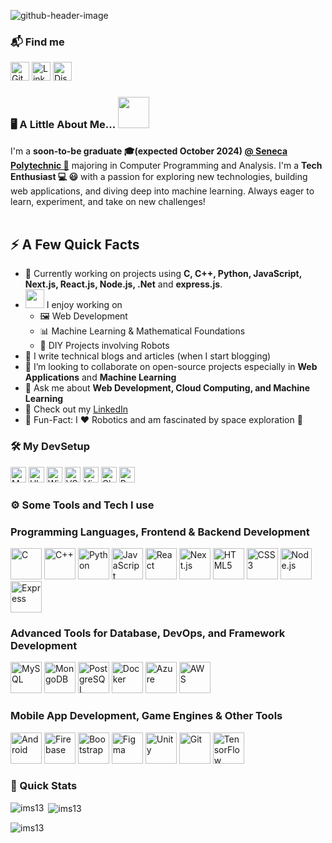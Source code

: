 ![github-header-image](https://github.com/user-attachments/assets/342cc9d5-77f8-4344-802c-c75f02225293)


### 📬 Find me 

<p align="left"> <a href="https://github.com/ims13/ims13/" target="_blank"><img src="https://img.shields.io/badge/GitHub-181717?style=for-the-badge&logo=github&logoColor=white" alt="GitHub" height="30"/></a> <a href="https://linkedin.com/in/idriss-l-a0361a205" target="_blank"><img src="https://img.shields.io/badge/LinkedIn-0077B5?style=for-the-badge&logo=linkedin&logoColor=white" alt="LinkedIn" height="30"/></a> <a href="https://discord.gg/idrissmas13" target="_blank"><img src="https://img.shields.io/badge/Discord-5865F2?style=for-the-badge&logo=discord&logoColor=white" alt="Discord" height="30"/></a> </p>



### 🖥️ A Little About Me...  <img src="https://media.giphy.com/media/VgCDAzcKvsR6OM0uWg/giphy.gif" width="50"> 
I'm a **soon-to-be graduate 🎓(expected October 2024) [@ Seneca Polytechnic 🍁](https://www.senecacollege.ca/)** majoring in Computer Programming and Analysis. I'm a **Tech Enthusiast 💻 😃** with a passion for exploring new technologies, building web applications, and diving deep into machine learning. Always eager to learn, experiment, and take on new challenges! <br/><br/>


## ⚡️ A Few Quick Facts

- 🔭 Currently working on projects using **C, C++, Python, JavaScript, Next.js, React.js, Node.js, .Net** and **express.js**.
- <img src="https://media.giphy.com/media/WUlplcMpOCEmTGBtBW/giphy.gif" width="30">  I enjoy working on
  - 🖼 Web Development  
  - 📊 Machine Learning & Mathematical Foundations
  - 🤖 DIY Projects involving Robots
- 📝 I write technical blogs and articles (when I start blogging)
- 👯 I’m looking to collaborate on open-source projects especially in **Web Applications** and **Machine Learning** 
- 💬 Ask me about **Web Development, Cloud Computing, and Machine Learning**
- 📙 Check out my [LinkedIn](https://www.linkedin.com/in/idriss-l-a0361a205/)
- 🎉 Fun-Fact: I ❤️ Robotics and am fascinated by space exploration 🚀

### 🛠 My DevSetup
<p align="left"> <img src="https://img.shields.io/badge/Device-MacBook-555555?style=flat-square&logo=apple&logoColor=white" alt="MacBook" height="25"/> <img src="https://img.shields.io/badge/OS-Ubuntu-555555?style=flat-square&logo=ubuntu&logoColor=E95420" alt="Ubuntu" height="25"/> <img src="https://img.shields.io/badge/OS-Windows-555555?style=flat-square&logo=windows&logoColor=0078D6" alt="Windows" height="25"/> <img src="https://img.shields.io/badge/Editor-VS%20Code-555555?style=flat-square&logo=visual-studio-code&logoColor=007ACC" alt="VS Code" height="25"/> <img src="https://img.shields.io/badge/Editor-Visual%20Studio%202022-555555?style=flat-square&logo=visual-studio&logoColor=5C2D91" alt="Visual Studio 2022" height="25"/> <img src="https://img.shields.io/badge/Browser-Chrome-555555?style=flat-square&logo=google-chrome&logoColor=FABC0C" alt="Chrome" height="25"/> <img src="https://img.shields.io/badge/Terminal-PowerShell-555555?style=flat-square&logo=powershell&logoColor=white" alt="PowerShell" height="25"/> </p>


### ⚙️ Some Tools and Tech I use
### Programming Languages, Frontend & Backend Development
<p align="left"> <img src="https://skillicons.dev/icons?i=c" alt="C" width="50" height="50"/> <img src="https://skillicons.dev/icons?i=cpp" alt="C++" width="50" height="50"/> <img src="https://skillicons.dev/icons?i=python" alt="Python" width="50" height="50"/> <img src="https://skillicons.dev/icons?i=js" alt="JavaScript" width="50" height="50"/> <img src="https://skillicons.dev/icons?i=react" alt="React" width="50" height="50"/> <img src="https://skillicons.dev/icons?i=nextjs" alt="Next.js" width="50" height="50"/> <img src="https://skillicons.dev/icons?i=html" alt="HTML5" width="50" height="50"/> <img src="https://skillicons.dev/icons?i=css" alt="CSS3" width="50" height="50"/> <img src="https://skillicons.dev/icons?i=nodejs" alt="Node.js" width="50" height="50"/> <img src="https://skillicons.dev/icons?i=express" alt="Express" width="50" height="50"/> </p>

### Advanced Tools for Database, DevOps, and Framework Development
<p align="left"> <img src="https://skillicons.dev/icons?i=mysql" alt="MySQL" width="50" height="50"/> <img src="https://skillicons.dev/icons?i=mongodb" alt="MongoDB" width="50" height="50"/> <img src="https://skillicons.dev/icons?i=postgres" alt="PostgreSQL" width="50" height="50"/> <img src="https://skillicons.dev/icons?i=docker" alt="Docker" width="50" height="50"/> <img src="https://skillicons.dev/icons?i=azure" alt="Azure" width="50" height="50"/> <img src="https://skillicons.dev/icons?i=aws" alt="AWS" width="50" height="50"/> </p>

### Mobile App Development, Game Engines & Other Tools
<p align="left"> <img src="https://skillicons.dev/icons?i=androidstudio" alt="Android" width="50" height="50"/> <img src="https://skillicons.dev/icons?i=firebase" alt="Firebase" width="50" height="50"/> <img src="https://skillicons.dev/icons?i=bootstrap" alt="Bootstrap" width="50" height="50"/> <img src="https://skillicons.dev/icons?i=figma" alt="Figma" width="50" height="50"/> <img src="https://skillicons.dev/icons?i=unity" alt="Unity" width="50" height="50"/> <img src="https://skillicons.dev/icons?i=git" alt="Git" width="50" height="50"/> <img src="https://skillicons.dev/icons?i=tensorflow" alt="TensorFlow" width="50" height="50"/> </p>


### 🚀 Quick Stats

<p><img align="left" src="https://github-readme-stats.vercel.app/api/top-langs?username=ims13&show_icons=true&locale=en&layout=compact" alt="ims13" /></p>

<p>&nbsp;<img align="center" src="https://github-readme-stats.vercel.app/api?username=ims13&show_icons=true&locale=en" alt="ims13" /></p>

<p><img align="center" src="https://github-readme-streak-stats.herokuapp.com/?user=ims13&" alt="ims13" /></p>


